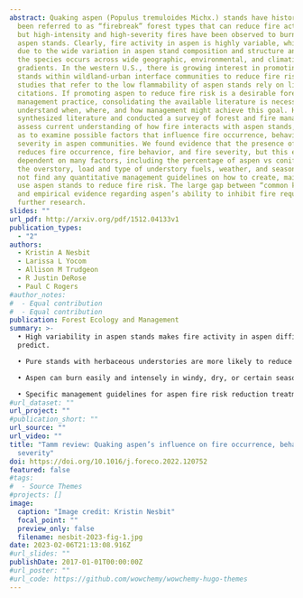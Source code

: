 ```yaml
---
abstract: Quaking aspen (Populus tremuloides Michx.) stands have historically
  been referred to as “firebreak” forest types that can reduce fire activity,
  but high-intensity and high-severity fires have been observed to burn through
  aspen stands. Clearly, fire activity in aspen is highly variable, which may be
  due to the wide variation in aspen stand composition and structure and because
  the species occurs across wide geographic, environmental, and climatic
  gradients. In the western U.S., there is growing interest in promoting aspen
  stands within wildland-urban interface communities to reduce fire risk, but
  studies that refer to the low flammability of aspen stands rely on limited
  citations. If promoting aspen to reduce fire risk is a desirable forest
  management practice, consolidating the available literature is necessary to
  understand when, where, and how management might achieve this goal. Here, we
  synthesized literature and conducted a survey of forest and fire managers to
  assess current understanding of how fire interacts with aspen stands, as well
  as to examine possible factors that influence fire occurrence, behavior, and
  severity in aspen communities. We found evidence that the presence of aspen
  reduces fire occurrence, fire behavior, and fire severity, but this effect is
  dependent on many factors, including the percentage of aspen vs conifers in
  the overstory, load and type of understory fuels, weather, and season. We did
  not find any quantitative management guidelines on how to create, maintain, or
  use aspen stands to reduce fire risk. The large gap between “common knowledge”
  and empirical evidence regarding aspen’s ability to inhibit fire requires
  further research.
slides: ""
url_pdf: http://arxiv.org/pdf/1512.04133v1
publication_types:
  - "2"
authors:
  - Kristin A Nesbit
  - Larissa L Yocom
  - Allison M Trudgeon
  - R Justin DeRose
  - Paul C Rogers
#author_notes:
#  - Equal contribution
#  - Equal contribution
publication: Forest Ecology and Management
summary: >-
  • High variability in aspen stands makes fire activity in aspen difficult to
  predict.

  • Pure stands with herbaceous understories are more likely to reduce fire behavior.

  • Aspen can burn easily and intensely in windy, dry, or certain seasonal conditions.

  • Specific management guidelines for aspen fire risk reduction treatments are needed.
#url_dataset: ""
url_project: ""
#publication_short: ""
url_source: ""
url_video: ""
title: "Tamm review: Quaking aspen’s influence on fire occurrence, behavior, and
  severity"
doi: https://doi.org/10.1016/j.foreco.2022.120752
featured: false
#tags:
#  - Source Themes
#projects: []
image:
  caption: "Image credit: Kristin Nesbit"
  focal_point: ""
  preview_only: false
  filename: nesbit-2023-fig-1.jpg
date: 2023-02-06T21:13:08.916Z
#url_slides: ""
publishDate: 2017-01-01T00:00:00Z
#url_poster: ""
#url_code: https://github.com/wowchemy/wowchemy-hugo-themes
---
```

